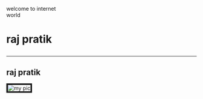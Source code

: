 <!DOCTYPE html>
<html>
<head>
<title> welcome home page </title>
</head>
<body>
<p> welcome to internet<br/> world </p>
<h1> raj pratik<hr/> </h1>
<h2> raj pratik </h2>
<img src = "E:\project\raj.jpg" border="4px" alt="my pic"/>
</body>
</html>
